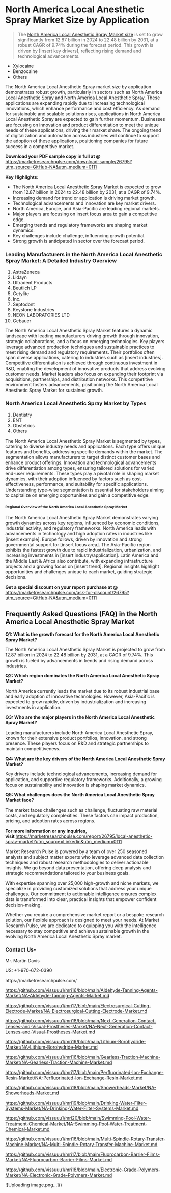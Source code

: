 <h1>North America Local Anesthetic Spray Market&nbsp;Size by Application</h1><blockquote><p>The <a href="https://marketresearchpulse.com/download-sample/26795?utm_source=GitHub-NA&amp;utm_medium=0111">North America Local Anesthetic Spray Market size</a> is set to grow significantly from 12.87 billion in 2024 to 22.48 billion by 2031, at a robust CAGR of 9.74% during the forecast period. This growth is driven by [insert key drivers], reflecting rising demand and technological advancements.</p></blockquote><ul><li>Xylocaine<li> Benzocaine<li> Others</li></ul><p>The North America Local Anesthetic Spray market size by application demonstrates robust growth, particularly in sectors such as North America Local Anesthetic Spray and North America Local Anesthetic Spray. These applications are expanding rapidly due to increasing technological innovations, which enhance performance and cost efficiency. As demand for sustainable and scalable solutions rises, applications in North America Local Anesthetic Spray are expected to gain further momentum. Businesses are focusing on innovation and product differentiation to meet the unique needs of these applications, driving their market share. The ongoing trend of digitalization and automation across industries will continue to support the adoption of these applications, positioning companies for future success in a competitive market.</p><p><strong>Download your PDF sample copy in full at @ </strong><a href="https://marketresearchpulse.com/download-sample/26795?utm_source=GitHub-NA&amp;utm_medium=0111">https://marketresearchpulse.com/download-sample/26795?utm_source=GitHub-NA&amp;utm_medium=0111</a></p><p><strong>Key Highlights: </strong></p><ul><li>The North America Local Anesthetic Spray Market is expected to grow from 12.87 billion in 2024 to 22.48 billion by 2031, at a CAGR of 9.74%.</li><li>Increasing demand for trend or application is driving market growth.</li><li>Technological advancements and innovation are key market drivers.</li><li>North America, Europe, and Asia-Pacific are leading regional markets.</li><li>Major players are focusing on insert focus area to gain a competitive edge.</li><li>Emerging trends and regulatory frameworks are shaping market dynamics.</li><li>Key challenges include challenge, influencing growth potential.</li><li>Strong growth is anticipated in sector over the forecast period.</li></ul><h3>Leading Manufacturers in the North America Local Anesthetic Spray Market: A Detailed Industry Overview</h3><ol><li>AstraZeneca</li><li>Lidayn</li><li>Ultradent Products</li><li>Beutlich LP</li><li>Cetylite</li><li>Inc.</li><li>Septodont</li><li>Keystone Industries</li><li>NEON LABORATORIES LTD</li><li>Gebauer</li></ol><div class="flex max-w-full flex-col flex-grow"><div class="min-h-8 text-message flex w-full flex-col items-end gap-2 whitespace-normal break-words [.text-message+&amp;]:mt-5" dir="auto" data-message-author-role="assistant" data-message-id="fd8432e4-4910-450d-b182-61b7bfb0a01f" data-message-model-slug="gpt-4o"><div class="flex w-full flex-col gap-1 empty:hidden first:pt-[3px]"><div class="markdown prose w-full break-words dark:prose-invert light"><p>The North America Local Anesthetic Spray Market features a dynamic landscape with leading manufacturers driving growth through innovation, strategic collaborations, and a focus on emerging technologies. Key players leverage advanced production techniques and sustainable practices to meet rising demand and regulatory requirements. Their portfolios often span diverse applications, catering to industries such as [insert industries]. Competitive differentiation is achieved through continuous investment in R&amp;D, enabling the development of innovative products that address evolving customer needs. Market leaders also focus on expanding their footprint via acquisitions, partnerships, and distribution networks. This competitive environment fosters advancements, positioning the North America Local Anesthetic Spray Market for sustained growth.</p></div></div></div></div><h3>North America Local Anesthetic Spray Market by Types</h3><ol><li>Dentistry<li> ENT<li> Obstetrics<li> Others</li></ol><div class="flex max-w-full flex-col flex-grow"><div class="min-h-8 text-message flex w-full flex-col items-end gap-2 whitespace-normal break-words [.text-message+&amp;]:mt-5" dir="auto" data-message-author-role="assistant" data-message-id="084470be-0bb7-4664-bddf-5156b4f41249" data-message-model-slug="gpt-4o-mini"><div class="flex w-full flex-col gap-1 empty:hidden first:pt-[3px]"><div class="markdown prose w-full break-words dark:prose-invert light"><p>The North America Local Anesthetic Spray Market is segmented by types, catering to diverse industry needs and applications. Each type offers unique features and benefits, addressing specific demands within the market. The segmentation allows manufacturers to target distinct customer bases and enhance product offerings. Innovation and technological advancements drive differentiation among types, ensuring tailored solutions for varied end-user requirements. These types play a pivotal role in shaping market dynamics, with their adoption influenced by factors such as cost-effectiveness, performance, and suitability for specific applications. Understanding type-wise segmentation is essential for stakeholders aiming to capitalize on emerging opportunities and gain a competitive edge.</p></div></div></div></div><h3><span style="font-size: 11px;">Regional Overview of the North America Local Anesthetic Spray Market</span></h3><div class="flex max-w-full flex-col flex-grow"><div class="min-h-8 text-message flex w-full flex-col items-end gap-2 whitespace-normal break-words [.text-message+&amp;]:mt-5" dir="auto" data-message-author-role="assistant" data-message-id="e9038762-ce64-4e30-91c9-9bd413514231" data-message-model-slug="gpt-4o-mini"><div class="flex w-full flex-col gap-1 empty:hidden first:pt-[3px]"><div class="markdown prose w-full break-words dark:prose-invert light"><p>The North America Local Anesthetic Spray Market demonstrates varying growth dynamics across key regions, influenced by economic conditions, industrial activity, and regulatory frameworks. North America leads with advancements in technology and high adoption rates in industries like [insert example]. Europe follows, driven by innovation and strong governmental support for [insert focus area]. The Asia-Pacific region exhibits the fastest growth due to rapid industrialization, urbanization, and increasing investments in [insert industry/application]. Latin America and the Middle East &amp; Africa also contribute, with expanding infrastructure projects and a growing focus on [insert trend]. Regional insights highlight opportunities and challenges unique to each market, guiding strategic decisions.</p></div></div></div></div><p><strong>Get a special discount on your report purchase at @ </strong><a href="https://marketresearchpulse.com/ask-for-discount/26795?utm_source=GitHub-NA&amp;utm_medium=0111">https://marketresearchpulse.com/ask-for-discount/26795?utm_source=GitHub-NA&amp;utm_medium=0111</a></p><h2>Frequently Asked Questions (FAQ) in the North America Local Anesthetic Spray Market</h2><p><strong>Q1: What is the growth forecast for the North America Local Anesthetic Spray Market?</strong></p><p>The North America Local Anesthetic Spray Market is projected to grow from 12.87 billion in 2024 to 22.48 billion by 2031, at a CAGR of 9.74%. This growth is fueled by advancements in trends and rising demand across industries.</p><p><strong>Q2: Which region dominates the North America Local Anesthetic Spray Market?</strong></p><p>North America currently leads the market due to its robust industrial base and early adoption of innovative technologies. However, Asia-Pacific is expected to grow rapidly, driven by industrialization and increasing investments in application.</p><p><strong>Q3: Who are the major players in the North America Local Anesthetic Spray Market?</strong></p><p>Leading manufacturers include North America Local Anesthetic Spray, known for their extensive product portfolios, innovation, and strong presence. These players focus on R&amp;D and strategic partnerships to maintain competitiveness.</p><p><strong>Q4: What are the key drivers of the North America Local Anesthetic Spray Market?</strong></p><p>Key drivers include technological advancements, increasing demand for application, and supportive regulatory frameworks. Additionally, a growing focus on sustainability and innovation is shaping market dynamics.</p><p><strong>Q5: What challenges does the North America Local Anesthetic Spray Market face?</strong></p><p>The market faces challenges such as challenge, fluctuating raw material costs, and regulatory complexities. These factors can impact production, pricing, and adoption rates across regions.</p><p><strong>For more information or any inquiries, visit&nbsp;</strong><a href="https://marketresearchpulse.com/report/26795/local-anesthetic-spray-market?utm_source=Linkedin&utm_medium=0111">https://marketresearchpulse.com/report/26795/local-anesthetic-spray-market?utm_source=Linkedin&utm_medium=0111</a></p><p>Market Research Pulse is powered by a team of over 250 seasoned analysts and subject matter experts who leverage advanced data collection techniques and robust research methodologies to deliver actionable insights. We go beyond data presentation, offering deep analysis and strategic recommendations tailored to your business goals.</p><p>With expertise spanning over 25,000 high-growth and niche markets, we specialize in providing customized solutions that address your unique challenges. Our commitment to actionable intelligence ensures complex data is transformed into clear, practical insights that empower confident decision-making.</p><p>Whether you require a comprehensive market report or a bespoke research solution, our flexible approach is designed to meet your needs. At Market Research Pulse, we are dedicated to equipping you with the intelligence necessary to stay competitive and achieve sustainable growth in the evolving North America Local Anesthetic Spray market.</p><h3><strong>Contact Us-</strong></h3><p>Mr. Martin Davis</p><p>US: +1-970-672-0390</p><p>https://marketresearchpulse.com/</p><p><a href="https://github.com/vissuuu1/mri16/blob/main/Aldehyde-Tanning-Agents-Market/NA-Aldehyde-Tanning-Agents-Market.md">https://github.com/vissuuu1/mri16/blob/main/Aldehyde-Tanning-Agents-Market/NA-Aldehyde-Tanning-Agents-Market.md</a></p><p><a href="https://github.com/vissuuu1/mri17/blob/main/Electrosurgical-Cutting-Electrode-Market/NA-Electrosurgical-Cutting-Electrode-Market.md">https://github.com/vissuuu1/mri17/blob/main/Electrosurgical-Cutting-Electrode-Market/NA-Electrosurgical-Cutting-Electrode-Market.md</a></p><p><a href="https://github.com/vissuuu1/mri18/blob/main/Next-Generation-Contact-Lenses-and-Visual-Prostheses-Market/NA-Next-Generation-Contact-Lenses-and-Visual-Prostheses-Market.md">https://github.com/vissuuu1/mri18/blob/main/Next-Generation-Contact-Lenses-and-Visual-Prostheses-Market/NA-Next-Generation-Contact-Lenses-and-Visual-Prostheses-Market.md</a></p><p><a href="https://github.com/vissuuu1/mri19/blob/main/Lithium-Borohydride-Market/NA-Lithium-Borohydride-Market.md">https://github.com/vissuuu1/mri19/blob/main/Lithium-Borohydride-Market/NA-Lithium-Borohydride-Market.md</a></p><p><a href="https://github.com/vissuuu1/mri16/blob/main/Gearless-Traction-Machine-Market/NA-Gearless-Traction-Machine-Market.md">https://github.com/vissuuu1/mri16/blob/main/Gearless-Traction-Machine-Market/NA-Gearless-Traction-Machine-Market.md</a></p><p><a href="https://github.com/vissuuu1/mri17/blob/main/Perfluorinated-Ion-Exchange-Resin-Market/NA-Perfluorinated-Ion-Exchange-Resin-Market.md">https://github.com/vissuuu1/mri17/blob/main/Perfluorinated-Ion-Exchange-Resin-Market/NA-Perfluorinated-Ion-Exchange-Resin-Market.md</a></p><p><a href="https://github.com/vissuuu1/mri18/blob/main/Showerheads-Market/NA-Showerheads-Market.md">https://github.com/vissuuu1/mri18/blob/main/Showerheads-Market/NA-Showerheads-Market.md</a></p><p><a href="https://github.com/vissuuu1/mri19/blob/main/Drinking-Water-Filter-Systems-Market/NA-Drinking-Water-Filter-Systems-Market.md">https://github.com/vissuuu1/mri19/blob/main/Drinking-Water-Filter-Systems-Market/NA-Drinking-Water-Filter-Systems-Market.md</a></p><p><a href="https://github.com/vissuuu1/mri20/blob/main/Swimming-Pool-Water-Treatment-Chemical-Market/NA-Swimming-Pool-Water-Treatment-Chemical-Market.md">https://github.com/vissuuu1/mri20/blob/main/Swimming-Pool-Water-Treatment-Chemical-Market/NA-Swimming-Pool-Water-Treatment-Chemical-Market.md</a></p><p><a href="https://github.com/vissuuu1/mri16/blob/main/Multi-Spindle-Rotary-Transfer-Machine-Market/NA-Multi-Spindle-Rotary-Transfer-Machine-Market.md">https://github.com/vissuuu1/mri16/blob/main/Multi-Spindle-Rotary-Transfer-Machine-Market/NA-Multi-Spindle-Rotary-Transfer-Machine-Market.md</a></p><p><a href="https://github.com/vissuuu1/mri17/blob/main/Fluorocarbon-Barrier-Films-Market/NA-Fluorocarbon-Barrier-Films-Market.md">https://github.com/vissuuu1/mri17/blob/main/Fluorocarbon-Barrier-Films-Market/NA-Fluorocarbon-Barrier-Films-Market.md</a></p><p><a href="https://github.com/vissuuu1/mri18/blob/main/Electronic-Grade-Polymers-Market/NA-Electronic-Grade-Polymers-Market.md">https://github.com/vissuuu1/mri18/blob/main/Electronic-Grade-Polymers-Market/NA-Electronic-Grade-Polymers-Market.md</a></p>
![Uploading image.png…]()
